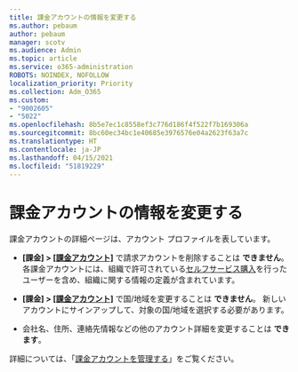 ```yaml
---
title: 課金アカウントの情報を変更する
ms.author: pebaum
author: pebaum
manager: scotv
ms.audience: Admin
ms.topic: article
ms.service: o365-administration
ROBOTS: NOINDEX, NOFOLLOW
localization_priority: Priority
ms.collection: Adm_O365
ms.custom:
- "9002605"
- "5022"
ms.openlocfilehash: 8b5e7ec1c8558ef3c776d186f4f522f7b169306a
ms.sourcegitcommit: 8bc60ec34bc1e40685e3976576e04a2623f63a7c
ms.translationtype: HT
ms.contentlocale: ja-JP
ms.lasthandoff: 04/15/2021
ms.locfileid: "51819229"
---
```

# <a name="change-billing-account-information"></a>課金アカウントの情報を変更する

課金アカウントの詳細ページは、アカウント プロファイルを表しています。

- **[課金] > [[課金アカウント]](https://go.microsoft.com/fwlink/p/?linkid=2084771)** で請求アカウントを削除することは **できません**。 各課金アカウントには、組織で許可されている[セルフサービス購入](https://docs.microsoft.com/microsoft-365/commerce/subscriptions/manage-self-service-purchases-admins)を行ったユーザーを含め、組織に関する情報の定義が含まれています。 

- **[課金] > [[課金アカウント]](https://go.microsoft.com/fwlink/p/?linkid=2084771)** で国/地域を変更することは **できません**。 新しいアカウントにサインアップして、対象の国/地域を選択する必要があります。 

- 会社名、住所、連絡先情報などの他のアカウント詳細を変更することは **できます**。 

詳細については、「[課金アカウントを管理する](https://docs.microsoft.com/microsoft-365/commerce/manage-billing-accounts)」をご覧ください。 
